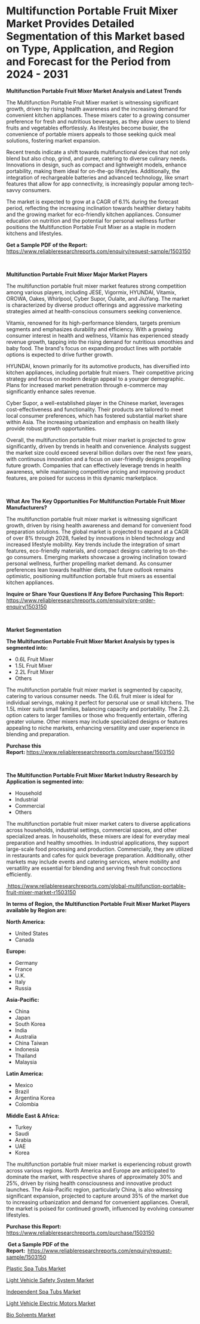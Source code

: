 <p><h1>Multifunction Portable Fruit Mixer Market Provides Detailed Segmentation of this Market based on Type, Application, and Region and Forecast for the Period from 2024 - 2031</h1></p><p><strong>Multifunction Portable Fruit Mixer Market Analysis and Latest Trends</strong></p>
<p><p>The Multifunction Portable Fruit Mixer market is witnessing significant growth, driven by rising health awareness and the increasing demand for convenient kitchen appliances. These mixers cater to a growing consumer preference for fresh and nutritious beverages, as they allow users to blend fruits and vegetables effortlessly. As lifestyles become busier, the convenience of portable mixers appeals to those seeking quick meal solutions, fostering market expansion.</p><p>Recent trends indicate a shift towards multifunctional devices that not only blend but also chop, grind, and puree, catering to diverse culinary needs. Innovations in design, such as compact and lightweight models, enhance portability, making them ideal for on-the-go lifestyles. Additionally, the integration of rechargeable batteries and advanced technology, like smart features that allow for app connectivity, is increasingly popular among tech-savvy consumers. </p><p>The market is expected to grow at a CAGR of 6.1% during the forecast period, reflecting the increasing inclination towards healthier dietary habits and the growing market for eco-friendly kitchen appliances. Consumer education on nutrition and the potential for personal wellness further positions the Multifunction Portable Fruit Mixer as a staple in modern kitchens and lifestyles.</p></p>
<p><strong>Get a Sample PDF of the Report:&nbsp;</strong> <a href="https://www.reliableresearchreports.com/enquiry/request-sample/1503150?utm_campaign=3&utm_medium=2&utm_source=Github&utm_content=ia&utm_term=27092024&utm_id=multifunction-portable-fruit-mixer">https://www.reliableresearchreports.com/enquiry/request-sample/1503150</a></p>
<p>&nbsp;</p>
<p><strong>Multifunction Portable Fruit Mixer Major Market Players</strong></p>
<p><p>The multifunction portable fruit mixer market features strong competition among various players, including JESE, Vigormix, HYUNDAI, Vitamix, OROWA, Oakes, Whirlpool, Cyber Supor, Oulaite, and JiuYang. The market is characterized by diverse product offerings and aggressive marketing strategies aimed at health-conscious consumers seeking convenience.</p><p>Vitamix, renowned for its high-performance blenders, targets premium segments and emphasizes durability and efficiency. With a growing consumer interest in health and wellness, Vitamix has experienced steady revenue growth, tapping into the rising demand for nutritious smoothies and baby food. The brand's focus on expanding product lines with portable options is expected to drive further growth.</p><p>HYUNDAI, known primarily for its automotive products, has diversified into kitchen appliances, including portable fruit mixers. Their competitive pricing strategy and focus on modern design appeal to a younger demographic. Plans for increased market penetration through e-commerce may significantly enhance sales revenue.</p><p>Cyber Supor, a well-established player in the Chinese market, leverages cost-effectiveness and functionality. Their products are tailored to meet local consumer preferences, which has fostered substantial market share within Asia. The increasing urbanization and emphasis on health likely provide robust growth opportunities.</p><p>Overall, the multifunction portable fruit mixer market is projected to grow significantly, driven by trends in health and convenience. Analysts suggest the market size could exceed several billion dollars over the next few years, with continuous innovation and a focus on user-friendly designs propelling future growth. Companies that can effectively leverage trends in health awareness, while maintaining competitive pricing and improving product features, are poised for success in this dynamic marketplace.</p></p>
<p>&nbsp;</p>
<p><strong>What Are The Key Opportunities For Multifunction Portable Fruit Mixer Manufacturers?</strong></p>
<p><p>The multifunction portable fruit mixer market is witnessing significant growth, driven by rising health awareness and demand for convenient food preparation solutions. The global market is projected to expand at a CAGR of over 8% through 2028, fueled by innovations in blend technology and increased lifestyle mobility. Key trends include the integration of smart features, eco-friendly materials, and compact designs catering to on-the-go consumers. Emerging markets showcase a growing inclination toward personal wellness, further propelling market demand. As consumer preferences lean towards healthier diets, the future outlook remains optimistic, positioning multifunction portable fruit mixers as essential kitchen appliances.</p></p>
<p><strong>Inquire or Share Your Questions If Any Before Purchasing This Report:</strong> <a href="https://www.reliableresearchreports.com/enquiry/pre-order-enquiry/1503150?utm_campaign=3&utm_medium=2&utm_source=Github&utm_content=ia&utm_term=27092024&utm_id=multifunction-portable-fruit-mixer">https://www.reliableresearchreports.com/enquiry/pre-order-enquiry/1503150</a></p>
<p>&nbsp;</p>
<p><strong>Market Segmentation</strong></p>
<p><strong>The Multifunction Portable Fruit Mixer Market Analysis by types is segmented into:</strong></p>
<p><ul><li>0.6L Fruit Mixer</li><li>1.5L Fruit Mixer</li><li>2.2L Fruit Mixer</li><li>Others</li></ul></p>
<p><p>The multifunction portable fruit mixer market is segmented by capacity, catering to various consumer needs. The 0.6L fruit mixer is ideal for individual servings, making it perfect for personal use or small kitchens. The 1.5L mixer suits small families, balancing capacity and portability. The 2.2L option caters to larger families or those who frequently entertain, offering greater volume. Other mixers may include specialized designs or features appealing to niche markets, enhancing versatility and user experience in blending and preparation.</p></p>
<p><strong>Purchase this Report:&nbsp;</strong><a href="https://www.reliableresearchreports.com/purchase/1503150?utm_campaign=3&utm_medium=2&utm_source=Github&utm_content=ia&utm_term=27092024&utm_id=multifunction-portable-fruit-mixer">https://www.reliableresearchreports.com/purchase/1503150</a></p>
<p>&nbsp;</p>
<p><strong>The Multifunction Portable Fruit Mixer Market Industry Research by Application is segmented into:</strong></p>
<p><ul><li>Household</li><li>Industrial</li><li>Commercial</li><li>Others</li></ul></p>
<p><p>The multifunction portable fruit mixer market caters to diverse applications across households, industrial settings, commercial spaces, and other specialized areas. In households, these mixers are ideal for everyday meal preparation and healthy smoothies. In industrial applications, they support large-scale food processing and production. Commercially, they are utilized in restaurants and cafes for quick beverage preparation. Additionally, other markets may include events and catering services, where mobility and versatility are essential for blending and serving fresh fruit concoctions efficiently.</p></p>
<p><a href="https://www.reliableresearchreports.com/global-multifunction-portable-fruit-mixer-market-r1503150?utm_campaign=3&utm_medium=2&utm_source=Github&utm_content=ia&utm_term=27092024&utm_id=multifunction-portable-fruit-mixer">&nbsp;https://www.reliableresearchreports.com/global-multifunction-portable-fruit-mixer-market-r1503150</a></p>
<p><strong>In terms of Region, the Multifunction Portable Fruit Mixer Market Players available by Region are:</strong></p>
<p>
    <p> <strong> North America: </strong>
        <ul>
            <li>United States</li>
            <li>Canada</li>
        </ul>
        </p> 
    <p> <strong> Europe: </strong>
        <ul>
            <li>Germany</li>
            <li>France</li>
            <li>U.K.</li>
            <li>Italy</li>
            <li>Russia</li>
        </ul>
        </p> 
    <p> <strong> Asia-Pacific: </strong>
        <ul>
            <li>China</li>
            <li>Japan</li>
            <li>South Korea</li>
            <li>India</li>
            <li>Australia</li>
            <li>China Taiwan</li>
            <li>Indonesia</li>
            <li>Thailand</li>
            <li>Malaysia</li>
        </ul>
        </p> 
    <p> <strong> Latin America: </strong>
        <ul>
            <li>Mexico</li>
            <li>Brazil</li>
            <li>Argentina Korea</li>
            <li>Colombia</li>
        </ul>
        </p> 
    <p> <strong> Middle East & Africa: </strong>
        <ul>
            <li>Turkey</li>
            <li>Saudi</li>
            <li>Arabia</li>
            <li>UAE</li>
            <li>Korea</li>
        </ul>
    </p>
    </p>
<p><p>The multifunction portable fruit mixer market is experiencing robust growth across various regions. North America and Europe are anticipated to dominate the market, with respective shares of approximately 30% and 25%, driven by rising health consciousness and innovative product launches. The Asia-Pacific region, particularly China, is also witnessing significant expansion, projected to capture around 35% of the market due to increasing urbanization and demand for convenient appliances. Overall, the market is poised for continued growth, influenced by evolving consumer lifestyles.</p></p>
<p><strong>Purchase this Report: </strong><a href="https://www.reliableresearchreports.com/purchase/1503150?utm_campaign=3&utm_medium=2&utm_source=Github&utm_content=ia&utm_term=27092024&utm_id=multifunction-portable-fruit-mixer">https://www.reliableresearchreports.com/purchase/1503150</a></p>
<p>&nbsp;<strong>Get a Sample PDF of the Report:&nbsp;&nbsp;</strong><a href="https://www.reliableresearchreports.com/enquiry/request-sample/1503150?utm_campaign=3&utm_medium=2&utm_source=Github&utm_content=ia&utm_term=27092024&utm_id=multifunction-portable-fruit-mixer">https://www.reliableresearchreports.com/enquiry/request-sample/1503150</a></p>
<p><strong></strong></p>
<p><p><a href="https://issuu.com/reportprime-2/docs/plastic-spa-tubs-market-size-2030.p_ee01f3cf4d30c8?utm_campaign=3&utm_medium=2&utm_source=Github&utm_content=ia&utm_term=27092024&utm_id=multifunction-portable-fruit-mixer">Plastic Spa Tubs Market</a></p><p><a href="https://github.com/WayneGriffin411/Market-Research-Report-List-1/blob/main/light-vehicle-safety-system-market.md?utm_campaign=3&utm_medium=2&utm_source=Github&utm_content=ia&utm_term=27092024&utm_id=multifunction-portable-fruit-mixer">Light Vehicle Safety System Market</a></p><p><a href="https://issuu.com/reportprime-2/docs/independent-spa-tubs-market-size-20_93775bba4dacf5?utm_campaign=3&utm_medium=2&utm_source=Github&utm_content=ia&utm_term=27092024&utm_id=multifunction-portable-fruit-mixer">Independent Spa Tubs Market</a></p><p><a href="https://github.com/lambertr3e8v/Market-Research-Report-List-1/blob/main/light-vehicle-electric-motors-market.md?utm_campaign=3&utm_medium=2&utm_source=Github&utm_content=ia&utm_term=27092024&utm_id=multifunction-portable-fruit-mixer">Light Vehicle Electric Motors Market</a></p><p><a href="https://www.linkedin.com/pulse/driving-market-forces-bio-solvents-trends-future-forecasts-jvd5e?utm_campaign=3&utm_medium=2&utm_source=Github&utm_content=ia&utm_term=27092024&utm_id=multifunction-portable-fruit-mixer">Bio Solvents Market</a></p></p>